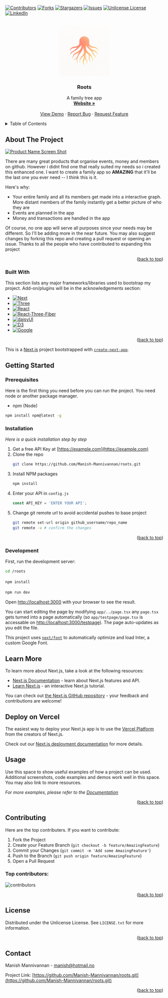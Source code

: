 <a id="readme-top"></a>

[![Contributors][contributors-shield]][contributors-url]
[![Forks][forks-shield]][forks-url]
[![Stargazers][stars-shield]][stars-url]
[![Issues][issues-shield]][issues-url]
[![Unlicense License][license-shield]][license-url]
[![LinkedIn][linkedin-shield]][linkedin-url]

<!-- PROJECT LOGO -->
<br />
<div align="center">
  <a href="https://github.com/Manish-Mannivannan/roots">
    <img src="public/icons/icon.jpeg" alt="Logo" width="160" height="160">
  </a>

  <h3 align="center">Roots</h3>

  <p align="center">
    A family tree app
    <br />
    <a href="https://github.com/othneildrew/Best-README-Template"><strong>Website »</strong></a>
    <br />
    <br />
    <a href="https://github.com/othneildrew/Best-README-Template">View Demo</a>
    &middot;
    <a href="https://github.com/othneildrew/Best-README-Template/issues/new?labels=bug&template=bug-report---.md">Report Bug</a>
    &middot;
    <a href="https://github.com/othneildrew/Best-README-Template/issues/new?labels=enhancement&template=feature-request---.md">Request Feature</a>
  </p>
</div>

<!-- TABLE OF CONTENTS -->
<details>
  <summary>Table of Contents</summary>
  <ol>
    <li>
      <a href="#about-the-project">About The Project</a>
      <ul>
        <li><a href="#built-with">Built With</a></li>
      </ul>
    </li>
    <li>
      <a href="#getting-started">Getting Started</a>
      <ul>
        <li><a href="#prerequisites">Prerequisites</a></li>
        <li><a href="#installation">Installation</a></li>
        <li><a href="#learn-more">Installation</a></li>
      </ul>
    </li>
    <li><a href="#usage">Usage</a></li>
    <li><a href="#roadmap">Roadmap</a></li>
    <li><a href="#contributing">Contributing</a></li>
    <li><a href="#license">License</a></li>
    <li><a href="#contact">Contact</a></li>
    <li><a href="#acknowledgments">Acknowledgments</a></li>
  </ol>
</details>

<!-- ABOUT THE PROJECT -->
## About The Project

[![Product Name Screen Shot][product-screenshot]](https://example.com)

There are many great products that organise events, money and members on github. However i didnt find one that really suited my needs so i created this enhanced one. I want to create a family app so **AMAZING** that it'll be the last one you ever need -- I think this is it.

Here's why:
* Your entire family and all its members get made into a interactive graph. More distant members of the family instantly get a better picture of who they are
* Events are planned in the app
* Money and transactions are handled in the app

Of course, no one app will serve all purposes since your needs may be different. So I'll be adding more in the near future. You may also suggest changes by forknig this repo and creating a pull request or opening an issue. Thanks to all the people who have contributed to expanding this project

<p align="right">(<a href="#readme-top">back to top</a>)</p>

### Built With

This section lists any major frameworks/libraries used to bootstrap my project. Add-on/plugins will be in the acknowledgements section:

* [![Next][Next.js]][Next-url]
* [![Three][Three.js]][Three-url]
* [![React][React.js]][React-url]
* [![React-Three-Fiber][React-Three-Fiber]][React-Three-Fiber-url]
* [![daisyUI][daisyUI]][daisyUI-url]
* [![D3][D3]][D3-url]
* [![Google][Google]][Google-url]

<p align="right">(<a href="#readme-top">back to top</a>)</p>

This is a [Next.js](https://nextjs.org/) project bootstrapped with [`create-next-app`](https://github.com/vercel/next.js/tree/canary/packages/create-next-app).

## Getting Started

### Prerequisites

Here is the first thing you need before you can run the project. You need node or another package manager.
* npm (Node) <br>
```sh
npm install npm@latest -g
```

### Installation

_Here is a quick installation step by step_

1. Get a free API Key at [https://example.com](https://example.com)
2. Clone the repo
   ```sh
   git clone https://github.com/Manish-Mannivannan/roots.git
   ```
3. Install NPM packages
   ```sh
   npm install
   ```
4. Enter your API in `config.js`
   ```js
   const API_KEY = 'ENTER YOUR API';
   ```
5. Change git remote url to avoid accidental pushes to base project
   ```sh
   git remote set-url origin github_username/repo_name
   git remote -v # confirm the changes
   ```

<p align="right">(<a href="#readme-top">back to top</a>)</p>

### Development

First, run the development server:

```bash
cd /roots

npm install

npm run dev

```

Open [http://localhost:3000](http://localhost:3000) with your browser to see the result.

You can start editing the page by modifying `app/../page.tsx` any `page.tsx` gets turned into a page automatically (so `app/testpage/page.tsx` is accessable on [http://localhost:3000/testpage](http://localhost:3000/testpage)). The page auto-updates as you edit the file.

This project uses [`next/font`](https://nextjs.org/docs/basic-features/font-optimization) to automatically optimize and load Inter, a custom Google Font.

## Learn More

To learn more about Next.js, take a look at the following resources:

- [Next.js Documentation](https://nextjs.org/docs) - learn about Next.js features and API.
- [Learn Next.js](https://nextjs.org/learn) - an interactive Next.js tutorial.

You can check out [the Next.js GitHub repository](https://github.com/vercel/next.js/) - your feedback and contributions are welcome!

## Deploy on Vercel

The easiest way to deploy your Next.js app is to use the [Vercel Platform](https://vercel.com/new?utm_medium=default-template&filter=next.js&utm_source=create-next-app&utm_campaign=create-next-app-readme) from the creators of Next.js.

Check out our [Next.js deployment documentation](https://nextjs.org/docs/deployment) for more details.

<!-- USAGE EXAMPLES -->
## Usage

Use this space to show useful examples of how a project can be used. Additional screenshots, code examples and demos work well in this space. You may also link to more resources.

_For more examples, please refer to the [Documentation](https://example.com)_

<p align="right">(<a href="#readme-top">back to top</a>)</p>

<!-- CONTRIBUTING -->
## Contributing

Here are the top contributers. If you want to contribute:

1. Fork the Project
2. Create your Feature Branch (`git checkout -b feature/AmazingFeature`)
3. Commit your Changes (`git commit -m 'Add some AmazingFeature'`)
4. Push to the Branch (`git push origin feature/AmazingFeature`)
5. Open a Pull Request

### Top contributors:

![contributors](https://img.shields.io/github/contributors/Manish-Mannivannan/roots?style=for-the-badge)

<p align="right">(<a href="#readme-top">back to top</a>)</p>


<!-- LICENSE -->
## License

Distributed under the Unlicense License. See `LICENSE.txt` for more information.

<p align="right">(<a href="#readme-top">back to top</a>)</p>



<!-- CONTACT -->
## Contact

Manish Mannivannan - manish@hotmail.no

Project Link: [https://github.com/Manish-Mannivannan/roots.git](https://github.com/Manish-Mannivannan/roots.git)

<p align="right">(<a href="#readme-top">back to top</a>)</p>

<!-- MARKDOWN LINKS & IMAGES -->
<!-- https://www.markdownguide.org/basic-syntax/#reference-style-links -->
[contributors-shield]: https://img.shields.io/github/contributors/Manish-Mannivannan/roots?style=for-the-badge
[contributors-url]: https://github.com/Manish-Mannivannan/roots/graphs/contributors
[forks-shield]: https://img.shields.io/github/forks/Manish-Mannivannan/roots?style=for-the-badge
[forks-url]: https://github.com/Manish-Mannivannan/roots/network/members
[stars-shield]: https://img.shields.io/github/stars/Manish-Mannivannan/roots?style=for-the-badge
[stars-url]: https://github.com/Manish-Mannivannan/roots/stargazers
[issues-shield]: https://img.shields.io/github/issues/Manish-Mannivannan/roots?style=for-the-badge
[issues-url]: https://github.com/Manish-Mannivannan/roots/issues
[license-shield]: https://img.shields.io/github/license/Manish-Mannivannan/roots?style=for-the-badge
[license-url]: https://github.com/Manish-Mannivannan/roots/blob/master/LICENSE.txt
[linkedin-shield]: https://img.shields.io/badge/-LinkedIn-black.svg?style=for-the-badge&logo=linkedin&colorB=555
[linkedin-url]: https://linkedin.com/in/othneildrew
[product-screenshot]: images/screenshot.png

[Next.js]: https://img.shields.io/badge/next.js-000000?style=for-the-badge&logo=nextdotjs&logoColor=white
[Next-url]: https://nextjs.org/
[Three.js]: https://img.shields.io/badge/Three.js-000000?style=for-the-badge&logo=three.js&logoColor=white
[Three-url]: https://threejs.org
[React.js]: https://img.shields.io/badge/React-20232A?style=for-the-badge&logo=react&logoColor=61DAFB
[React-url]: https://reactjs.org/
[React-Three-Fiber]: https://img.shields.io/badge/React%20Three%20Fiber-000000?style=for-the-badge&logo=react&logoColor=white  
[React-Three-Fiber-url]: https://docs.pmnd.rs/react-three-fiber/
[daisyUI]: https://img.shields.io/badge/DaisyUI-5A0EF8?logo=daisyui&logoColor=fff
[daisyUI-url]: https://daisyui.com/
[D3]: https://img.shields.io/badge/-D3.js-F9A03C?style=flat&logo=d3dotjs&logoColor=white
[D3-url]: https://d3js.org
[Google]: https://img.shields.io/badge/Google-4285F4?style=for-the-badge&logo=google&logoColor=white  
[Google-url]: https://www.google.com

[Angular.io]: https://img.shields.io/badge/Angular-DD0031?style=for-the-badge&logo=angular&logoColor=white
[Angular-url]: https://angular.io/
[Svelte.dev]: https://img.shields.io/badge/Svelte-4A4A55?style=for-the-badge&logo=svelte&logoColor=FF3E00
[Svelte-url]: https://svelte.dev/
[Laravel.com]: https://img.shields.io/badge/Laravel-FF2D20?style=for-the-badge&logo=laravel&logoColor=white
[Laravel-url]: https://laravel.com
[Bootstrap.com]: https://img.shields.io/badge/Bootstrap-563D7C?style=for-the-badge&logo=bootstrap&logoColor=white
[Bootstrap-url]: https://getbootstrap.com
[JQuery.com]: https://img.shields.io/badge/jQuery-0769AD?style=for-the-badge&logo=jquery&logoColor=white
[JQuery-url]: https://jquery.com 
